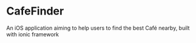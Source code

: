 # CafeFinder
An iOS application aiming to help users to find the best Café nearby, built with ionic framework
